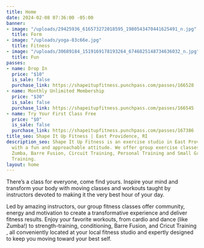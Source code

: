 ```yaml
---
title: Home
date: 2024-02-08 07:36:00 -05:00
banner:
- image: "/uploads/29425936_616573272018595_1980543470441625491_n.jpg"
  title: Form
- image: "/uploads/yoga-83c66e.jpg"
  title: Fitness
- image: "/uploads/30689184_1519169178193264_6746825148734636032_n.jpg"
  title: Fun
passes:
- name: Drop In
  price: "$10"
  is_sale: false
  purchase_link: https://shapeitupfitness.punchpass.com/passes/166528
- name: Monthly Unlimited Membership
  price: "$30"
  is_sale: false
  purchase_link: https://shapeitupfitness.punchpass.com/passes/166545
- name: Try Your First Class Free
  price: "$0"
  is_sale: false
  purchase_link: https://shapeitupfitness.punchpass.com/passes/167386
title_seo: Shape It Up Fitness | East Providence, RI
description_seo: Shape It Up Fitness is an exercise studio in East Providence, RI,
  with a fun and approachable attitude. We offer group exercise classes, including
  Zumba, Barre Fusion, Circuit Training, Personal Training and Small Group Personal
  Training.
layout: home
---
```


There’s a class for everyone, come find yours. Inspire your mind and transform your body with moving classes and workouts taught by instructors devoted to making it the very best hour of your day.

Led by amazing instructors, our group fitness classes offer community, energy and motivation to create a transformative experience and deliver fitness results. Enjoy your favorite workouts, from cardio and dance (like Zumba!) to strength-training, conditioning, Barre Fusion, and Cricut Training , all conveniently located at your local fitness studio and expertly designed to keep you moving toward your best self. 